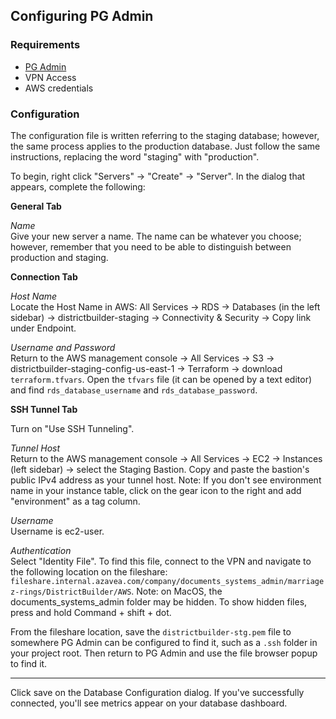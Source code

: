 ## Configuring PG Admin

### Requirements

- [PG Admin](https://www.pgadmin.org/)
- VPN Access
- AWS credentials

### Configuration

The configuration file is written referring to the staging database; however, the same process applies to the production database. Just follow the same instructions, replacing the word "staging" with "production".

To begin, right click "Servers" &#8594; "Create" &#8594; "Server". In the dialog that appears, complete the following:

**General Tab**

_Name_<br>
Give your new server a name. The name can be whatever you choose; however, remember that you need to be able to distinguish between production and staging.

**Connection Tab**

_Host Name_<br>
Locate the Host Name in AWS: All Services &#8594; RDS &#8594; Databases (in the left sidebar) &#8594; districtbuilder-staging &#8594; Connectivity & Security &#8594; Copy link under Endpoint.

_Username and Password_<br>
Return to the AWS management console &#8594; All Services &#8594; S3 &#8594; districtbuilder-staging-config-us-east-1 &#8594; Terraform &#8594; download `terraform.tfvars`. Open the `tfvars` file (it can be opened by a text editor) and find `rds_database_username` and `rds_database_password`.

**SSH Tunnel Tab**

Turn on "Use SSH Tunneling".

_Tunnel Host_<br>
Return to the AWS management console &#8594; All Services &#8594; EC2 &#8594; Instances (left sidebar) &#8594; select the Staging Bastion. Copy and paste the bastion's public IPv4 address as your tunnel host. Note: If you don't see environment name in your instance table, click on the gear icon to the right and add "environment" as a tag column.

_Username_<br>
Username is ec2-user.

_Authentication_<br>
Select "Identity File". To find this file, connect to the VPN and navigate to the following location on the fileshare: `fileshare.internal.azavea.com/company/documents_systems_admin/marriagez-rings/DistrictBuilder/AWS`. Note: on MacOS, the documents_systems_admin folder may be hidden. To show hidden files, press and hold Command + shift + dot.

From the fileshare location, save the `districtbuilder-stg.pem` file to somewhere PG Admin can be configured to find it, such as a `.ssh` folder in your project root. Then return to PG Admin and use the file browser popup to find it.

---

Click save on the Database Configuration dialog. If you've successfully connected, you'll see metrics appear on your database dashboard.
